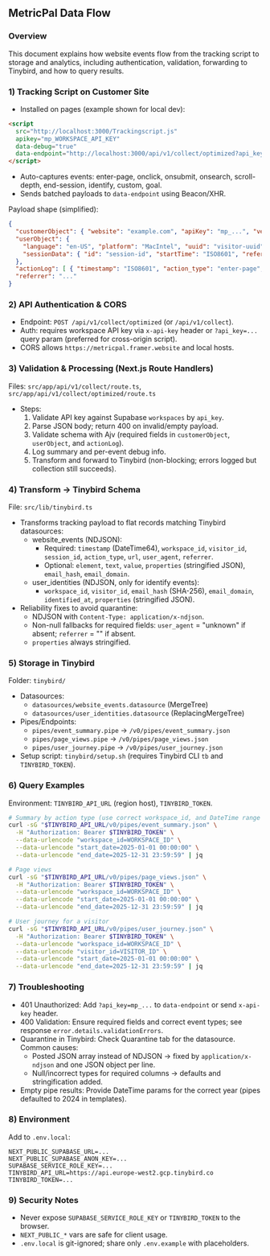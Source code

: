 ## MetricPal Data Flow

### Overview
This document explains how website events flow from the tracking script to storage and analytics, including authentication, validation, forwarding to Tinybird, and how to query results.

### 1) Tracking Script on Customer Site
- Installed on pages (example shown for local dev):
```html
<script 
  src="http://localhost:3000/Trackingscript.js"
  apikey="mp_WORKSPACE_API_KEY"
  data-debug="true"
  data-endpoint="http://localhost:3000/api/v1/collect/optimized?api_key=mp_WORKSPACE_API_KEY">
</script>
```
- Auto-captures events: enter-page, onclick, onsubmit, onsearch, scroll-depth, end-session, identify, custom, goal.
- Sends batched payloads to `data-endpoint` using Beacon/XHR.

Payload shape (simplified):
```json
{
  "customerObject": { "website": "example.com", "apiKey": "mp_...", "version": "2.2.0" },
  "userObject": {
    "language": "en-US", "platform": "MacIntel", "uuid": "visitor-uuid",
    "sessionData": { "id": "session-id", "startTime": "ISO8601", "referrer": "...", "landingPage": "..." }
  },
  "actionLog": [ { "timestamp": "ISO8601", "action_type": "enter-page", "url": "...", ... } ],
  "referrer": "..."
}
```

### 2) API Authentication & CORS
- Endpoint: `POST /api/v1/collect/optimized` (or `/api/v1/collect`).
- Auth: requires workspace API key via `x-api-key` header or `?api_key=...` query param (preferred for cross-origin script).
- CORS allows `https://metricpal.framer.website` and local hosts.

### 3) Validation & Processing (Next.js Route Handlers)
Files: `src/app/api/v1/collect/route.ts`, `src/app/api/v1/collect/optimized/route.ts`
- Steps:
  1. Validate API key against Supabase `workspaces` by `api_key`.
  2. Parse JSON body; return 400 on invalid/empty payload.
  3. Validate schema with Ajv (required fields in `customerObject`, `userObject`, and `actionLog`).
  4. Log summary and per-event debug info.
  5. Transform and forward to Tinybird (non-blocking; errors logged but collection still succeeds).

### 4) Transform → Tinybird Schema
File: `src/lib/tinybird.ts`
- Transforms tracking payload to flat records matching Tinybird datasources:
  - website_events (NDJSON):
    - Required: `timestamp` (DateTime64), `workspace_id`, `visitor_id`, `session_id`, `action_type`, `url`, `user_agent`, `referrer`.
    - Optional: `element`, `text`, `value`, `properties` (stringified JSON), `email_hash`, `email_domain`.
  - user_identities (NDJSON, only for identify events):
    - `workspace_id`, `visitor_id`, `email_hash` (SHA-256), `email_domain`, `identified_at`, `properties` (stringified JSON).
- Reliability fixes to avoid quarantine:
  - NDJSON with `Content-Type: application/x-ndjson`.
  - Non-null fallbacks for required fields: `user_agent` = "unknown" if absent; `referrer` = "" if absent.
  - `properties` always stringified.

### 5) Storage in Tinybird
Folder: `tinybird/`
- Datasources:
  - `datasources/website_events.datasource` (MergeTree)
  - `datasources/user_identities.datasource` (ReplacingMergeTree)
- Pipes/Endpoints:
  - `pipes/event_summary.pipe` → `/v0/pipes/event_summary.json`
  - `pipes/page_views.pipe` → `/v0/pipes/page_views.json`
  - `pipes/user_journey.pipe` → `/v0/pipes/user_journey.json`
- Setup script: `tinybird/setup.sh` (requires Tinybird CLI `tb` and `TINYBIRD_TOKEN`).

### 6) Query Examples
Environment: `TINYBIRD_API_URL` (region host), `TINYBIRD_TOKEN`.
```bash
# Summary by action type (use correct workspace_id, and DateTime range if needed)
curl -sG "$TINYBIRD_API_URL/v0/pipes/event_summary.json" \
  -H "Authorization: Bearer $TINYBIRD_TOKEN" \
  --data-urlencode "workspace_id=WORKSPACE_ID" \
  --data-urlencode "start_date=2025-01-01 00:00:00" \
  --data-urlencode "end_date=2025-12-31 23:59:59" | jq

# Page views
curl -sG "$TINYBIRD_API_URL/v0/pipes/page_views.json" \
  -H "Authorization: Bearer $TINYBIRD_TOKEN" \
  --data-urlencode "workspace_id=WORKSPACE_ID" \
  --data-urlencode "start_date=2025-01-01 00:00:00" \
  --data-urlencode "end_date=2025-12-31 23:59:59" | jq

# User journey for a visitor
curl -sG "$TINYBIRD_API_URL/v0/pipes/user_journey.json" \
  -H "Authorization: Bearer $TINYBIRD_TOKEN" \
  --data-urlencode "workspace_id=WORKSPACE_ID" \
  --data-urlencode "visitor_id=VISITOR_ID" \
  --data-urlencode "start_date=2025-01-01 00:00:00" \
  --data-urlencode "end_date=2025-12-31 23:59:59" | jq
```

### 7) Troubleshooting
- 401 Unauthorized: Add `?api_key=mp_...` to `data-endpoint` or send `x-api-key` header.
- 400 Validation: Ensure required fields and correct event types; see response `error.details.validationErrors`.
- Quarantine in Tinybird: Check Quarantine tab for the datasource. Common causes:
  - Posted JSON array instead of NDJSON → fixed by `application/x-ndjson` and one JSON object per line.
  - Null/incorrect types for required columns → defaults and stringification added.
- Empty pipe results: Provide DateTime params for the correct year (pipes defaulted to 2024 in templates).

### 8) Environment
Add to `.env.local`:
```
NEXT_PUBLIC_SUPABASE_URL=...
NEXT_PUBLIC_SUPABASE_ANON_KEY=...
SUPABASE_SERVICE_ROLE_KEY=...
TINYBIRD_API_URL=https://api.europe-west2.gcp.tinybird.co
TINYBIRD_TOKEN=...
```

### 9) Security Notes
- Never expose `SUPABASE_SERVICE_ROLE_KEY` or `TINYBIRD_TOKEN` to the browser.
- `NEXT_PUBLIC_*` vars are safe for client usage.
- `.env.local` is git-ignored; share only `.env.example` with placeholders.


